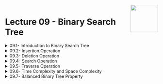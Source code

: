 <img align="right" width="90" height="90" src="https://github.com/cs-MohamedAyman/Computer-Science-Textbooks/blob/master/logos/data-structures.jpg">

# Lecture 09 - Binary Search Tree

<details>
	<summary>09.1- Introduction to Binary Search Tree</summary>

</details>

<details>
	<summary>09.2- Insertion Operation</summary>

</details>

<details>
	<summary>09.3- Deletion Operation</summary>

</details>

<details>
	<summary>09.4- Search Operation</summary>

</details>

<details>
	<summary>09.5- Traverse Operation</summary>

</details>

<details>
	<summary>09.6- Time Complexity and Space Complexity</summary>

</details>

<details>
	<summary>09.7- Balanced Binary Tree Property</summary>

</details>
